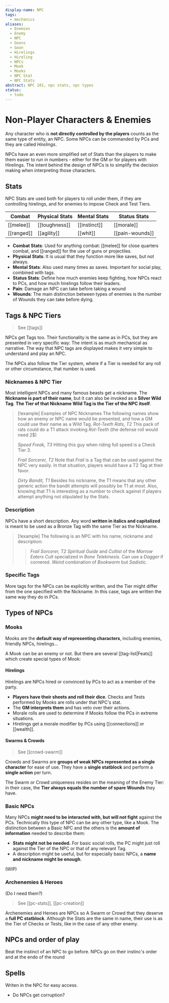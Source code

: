 ```yaml
---
display-name: NPC
tags:
  - mechanics
aliases:
  - Enemies
  - Enemy
  - NPC
  - Goons
  - Goon
  - Hirelings
  - Hireling
  - NPCs
  - Mook
  - Mooks
  - NPC Stat
  - NPC Stats
abstract: NPC 101, npc stats, npc types
status:
  - todo
---
```

# Non-Player Characters & Enemies
Any character who is **not directly controlled by the players** counts as the same type of entity, an NPC. Some NPCs can be commanded by PCs and they are called *Hirelings*.

NPCs have an even more simplified set of Stats than the players to make them easier to run in numbers - either for the GM or for players with Hirelings. The intent behind the design of NPCs is to simplify the decision making when interpreting those characters.

## Stats
NPC Stats are used both for players to roll under them, if they are controlling hirelings, and for enemies to impose Check and Test Tiers.

| Combat     | Physical Stats | Mental Stats | Status Stats                                        |
| ---------- | -------------- | ------------ | --------------------------------------------------- |
| [[melee]]  | [[toughness]]  | [[instinct]] | [[morale]]                                          |
| [[ranged]] | [[agility]]    | [[whit]]     | [[pain-wounds]] |

- **Combat Stats**: Used for anything combat: [[melee]] for close quarters combat, and [[ranged]] for the use of guns or projectiles.
- **Physical Stats**: It is usual that they function more like saves, but not always.
- **Mental Stats**: Also used many times as saves. Important for social play, combined with tags.
- **Status Stats**: Define how much enemies keep fighting, how NPCs react to PCs, and how much hirelings follow their leaders.
- **Pain**: Damage an NPC can take before taking a wound
- **Wounds**: The main distinction between types of enemies is the number of Wounds they can take before dying.

## Tags & NPC Tiers
> See [[tags]]

NPCs get Tags too. Their functionality is the same as in PCs, but they are presented in very specific way: The intent is as much mechanical as narrative. The way that NPC tags are displayed makes it very simple to understand and play an NPC.

The NPCs also follow the Tier system, where if a Tier is needed for any roll or other circumstance, that number is used.

### Nicknames & NPC Tier
Most intelligent NPCs and many famous beasts get a nickname. The **Nickname is part of their name**, but it can also be invoked as a **Silver Wild Tag**. **The Tier of that Nickname Wild Tag is the Tier of the NPC itself**. 

> [!example] Examples of NPC Nicknames
> The following names show how an enemy or NPC name would be presented, and how a GM could use their name as a Wild Tag.
> *Rot-Teeth Rats, T2*
> This pack of rats could do a T1 attack invoking *Rot-Teeth* (the defense roll would need 2$)
> 
> *Speed Freak, T3*
> Hitting this guy when riding full speed is a Check Tier 3.
> 
> *Frail Sorcerer, T2*
> Note that *Frail* is a Tag that can be used against the NPC very easily. In that situation, players would have a T2 Tag at their favor.
> 
> *Dirty Bandit, T1*
> Besides his nickname, the T1 means that any other generic action the bandit attempts will possibly be T1 at most. Also, knowing that T1 is interesting as a number to check against if players attempt anything not stipulated by the Stats.

### Description
NPCs have a short description. Any word **written in italics and capitalized** is meant to be used as a Bronze Tag with the same Tier as the Nickname.

> [!example]
> The following is an NPC with his name, nickname and description:
> > *Frail Sorcerer, T2*
> > *Spiritual Guide* and *Cultist* of the *Marrow Eaters Cult* specialized in *Bone Telekinesis*. Can use a *Dagger* if cornered. *Weird* combination of *Bookworm* but *Sadistic*.

### Specific Tags
More tags for the NPCs can be explicitly written, and the Tier might differ from the one specified with the Nickname. In this case, tags are written the same way they do in PCs.

## Types of NPCs
### Mooks
Mooks are the **default way of representing characters**, including enemies, friendly NPCs, hirelings...

A Mook can be an enemy or not. But there are several [[tag-list|Feats]] which create special types of Mook:
#### Hirelings
Hirelings are NPCs hired or convinced by PCs to act as a member of the party.
- **Players have their sheets and roll their dice**. Checks and Tests performed by Mooks are rolls under that NPC's stat.
- The **GM interprets them** and has veto over their actions.
- Morale rolls are used to determine if Mooks follow the PCs in extreme situations.
- Hirelings get a morale modifier by PCs using [[connections]] or [[wealth]].

#### Swarms & Crowds
> See [[crowd-swarm]]

Crowds and Swarms are **groups of weak NPCs represented as a single character** for ease of use. They have a **single statblock** and perform a **single action** per turn.

The Swarm or Crowd uniqueness resides on the meaning of the Enemy Tier: in their case, the **Tier always equals the number of spare Wounds** they have. 

### Basic NPCs
Many NPCs **might need to be interacted with, but will not fight** against the PCs. Technically this type of NPC can be any other type, like a Mook. The distinction between a Basic NPC and the others is the **amount of information** needed to describe them:
- **Stats might not be needed.** For basic social rolls, the PC might just roll against the Tier of the NPC or that of any relevant Tag.
- A description might be useful, but for especially basic NPCs, a **name and nickname might be enough**.

(WIP)
### Archenemies & Heroes
(Do I need them?)
> See [[pc-stats]], [[pc-creation]]

Archenemies and Heroes are NPCs so  A Swarm or Crowd that they deserve a **full PC statblock**. Although the Stats are the same in name, their use is as the Tier of Checks or Tests, like in the case of any other enemy.

## NPCs and order of play
Beat the instinct of an NPC to go before. NPCs go on their instinc's order and at the endo of the round

## Spells 
Writen in the NPC for easy access.
- Do NPCs get corruption?